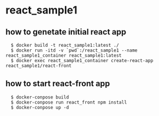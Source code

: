 # react_sample1


## how to genetate initial react app

```
  $ docker build -t react_sample1:latest ./
  $ docker run -itd -v `pwd`:/react_sample1 --name react_sample1_container react_sample1:latest
  $ docker exec react_sample1_container create-react-app react_sample1/react-front
```


## how to start react-front app

```
  $ docker-conpose build
  $ docker-conpose run react_front npm install
  $ docker-conpose up -d
```
